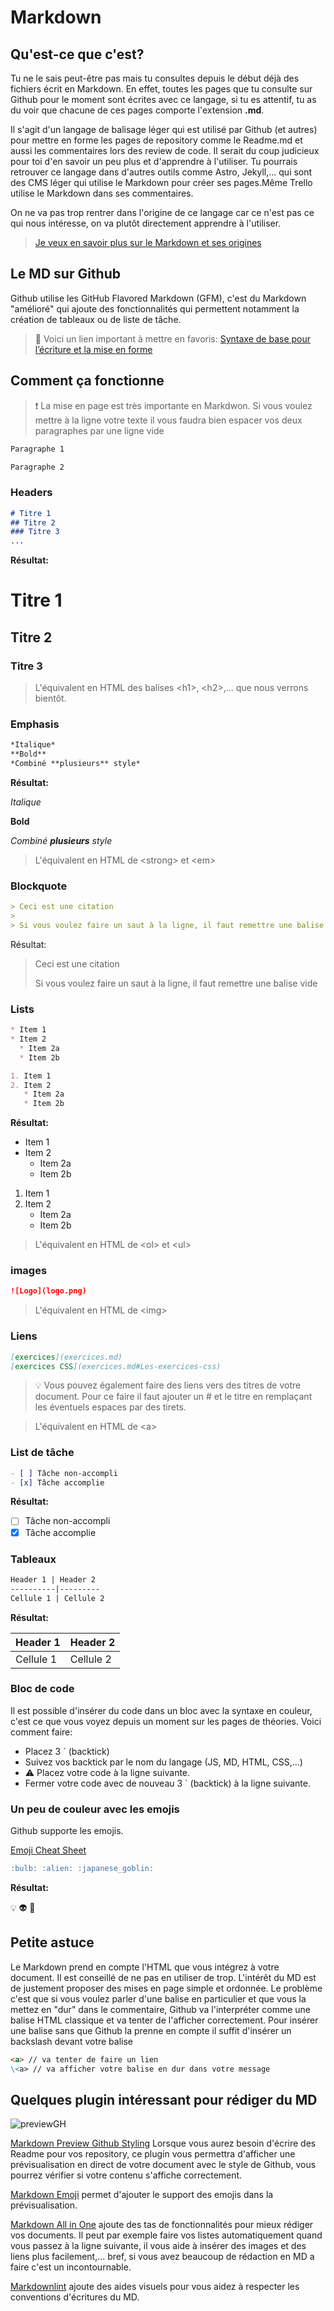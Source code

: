 # Markdown

## Qu'est-ce que c'est?

Tu ne le sais peut-être pas mais tu consultes depuis le début déjà des fichiers écrit en Markdown. En effet, toutes les pages que tu consulte sur Github pour le moment sont écrites avec ce langage, si tu es attentif, tu as du voir que chacune de ces pages comporte l'extension **.md**.

Il s'agit d'un langage de balisage léger qui est utilisé par Github (et autres) pour mettre en forme les pages de repository comme le Readme.md et aussi les commentaires lors des review de code. Il serait du coup judicieux pour toi d'en savoir un peu plus et d'apprendre à l'utiliser. Tu pourrais retrouver ce langage dans d'autres outils comme Astro, Jekyll,... qui sont des CMS léger qui utilise le Markdown pour créer ses pages.Même Trello utilise le Markdown dans ses commentaires.

On ne va pas trop rentrer dans l'origine de ce langage car ce n'est pas ce qui nous intéresse, on va plutôt directement apprendre à l'utiliser.

> [Je veux en savoir plus sur le Markdown et ses origines](https://en.wikipedia.org/wiki/Markdown)

## Le MD sur Github

Github utilise les GitHub Flavored Markdown (GFM), c'est du Markdown "amélioré" qui ajoute des fonctionnalités qui permettent notamment la création de tableaux ou de liste de tâche.

> :link: Voici un lien important à mettre en favoris: [Syntaxe de base pour l’écriture et la mise en forme](https://docs.github.com/fr/get-started/writing-on-github/getting-started-with-writing-and-formatting-on-github/basic-writing-and-formatting-syntax)

## Comment ça fonctionne

> :heavy_exclamation_mark: La mise en page est très importante en Markdwon. Si vous voulez mettre à la ligne votre texte il vous faudra bien espacer vos deux paragraphes par une ligne vide

```md
Paragraphe 1

Paragraphe 2
```

### 

### Headers

```md
# Titre 1
## Titre 2
### Titre 3
...
```

**Résultat:**

# Titre 1

## Titre 2

### Titre 3

> L'équivalent en HTML des balises \<h1>, \<h2>,... que nous verrons bientôt.

### Emphasis

```md
*Italique*
**Bold**
*Combiné **plusieurs** style*
```

**Résultat:**

*Italique*

**Bold**

*Combiné **plusieurs** style*

> L'équivalent en HTML de \<strong> et \<em>

### Blockquote

```md
> Ceci est une citation
>
> Si vous voulez faire un saut à la ligne, il faut remettre une balise vide
```

Résultat:
> Ceci est une citation
>
> Si vous voulez faire un saut à la ligne, il faut remettre une balise vide

### Lists

```md
* Item 1
* Item 2
  * Item 2a
  * Item 2b

1. Item 1
2. Item 2
   * Item 2a
   * Item 2b
```

**Résultat:**

* Item 1
* Item 2
  * Item 2a
  * Item 2b

1. Item 1
2. Item 2
   * Item 2a
   * Item 2b

> L'équivalent en HTML de \<ol> et \<ul>

### images

```md
![Logo](logo.png)
```

> L'équivalent en HTML de \<img>

### Liens

```md
[exercices](exercices.md)
[exercices CSS](exercices.md#Les-exercices-css)
```

> :bulb: Vous pouvez également faire des liens vers des titres de votre document. Pour ce faire il faut ajouter un # et le titre en remplaçant les éventuels espaces par des tirets.

> L'équivalent en HTML de \<a>

### List de tâche

```md
- [ ] Tâche non-accompli
- [x] Tâche accomplie
```

**Résultat:**

- [ ] Tâche non-accompli
- [x] Tâche accomplie

### Tableaux

```md
Header 1 | Header 2
----------|---------
Cellule 1 | Cellule 2
```

**Résultat:**

Header 1 | Header 2
----------|---------
Cellule 1 | Cellule 2

### Bloc de code

Il est possible d'insérer du code dans un bloc avec la syntaxe en couleur, c'est ce que vous voyez depuis un moment sur les pages de théories. Voici comment faire:

* Placez 3 ` (backtick)
* Suivez vos backtick par le nom du langage (JS, MD, HTML, CSS,...)
* :warning: Placez votre code à la ligne suivante.
* Fermer votre code avec de nouveau 3 ` (backtick) à la ligne suivante.

### Un peu de couleur avec les emojis

Github supporte les emojis.

[Emoji Cheat Sheet](https://github.com/ikatyang/emoji-cheat-sheet/blob/master/README.md)

```md
:bulb: :alien: :japanese_goblin:
```

**Résultat:**

:bulb: :alien: :japanese_goblin:

## Petite astuce

Le Markdown prend en compte l'HTML que vous intégrez à votre document. Il est conseillé de ne pas en utiliser de trop. L'intérêt du MD est de justement proposer des mises en page simple et ordonnée. Le problème c'est que si vous voulez parler d'une balise en particulier et que vous la mettez en "dur" dans le commentaire, Github va  l'interpréter comme une balise HTML classique et va tenter de l'afficher correctement. Pour insérer une balise sans que Github la prenne en compte il suffit d'insérer un backslash devant votre balise

```md
<a> // va tenter de faire un lien
\<a> // va afficher votre balise en dur dans votre message
```

## Quelques plugin intéressant pour rédiger du MD

![previewGH](src/images/preview_md.gif)

[Markdown Preview Github Styling](https://marketplace.visualstudio.com/items?itemName=bierner.markdown-preview-github-styles)
Lorsque vous aurez besoin d'écrire des Readme pour vos repository, ce plugin vous permettra d'afficher une prévisualisation en direct de votre document avec le style de Github, vous pourrez vérifier si votre contenu s'affiche correctement.

[Markdown Emoji](https://marketplace.visualstudio.com/items?itemName=bierner.markdown-emoji) permet d'ajouter le support des emojis dans la prévisualisation.

[Markdown All in One](https://marketplace.visualstudio.com/items?itemName=yzhang.markdown-all-in-one) ajoute des tas de fonctionnalités pour mieux rédiger vos documents. Il peut par exemple faire vos listes automatiquement quand vous passez à la ligne suivante, il vous aide à insérer des images et des liens plus facilement,... bref, si vous avez beaucoup de rédaction en MD a faire c'est un incontournable.

[Markdownlint](https://marketplace.visualstudio.com/items?itemName=DavidAnson.vscode-markdownlint) ajoute des aides visuels pour vous aidez à respecter les conventions d'écritures du MD.
